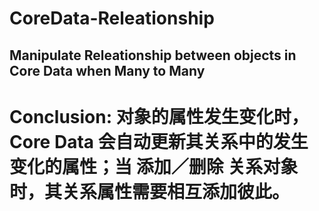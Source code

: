 # CoreData-Releationship

## Manipulate Releationship between objects in Core Data when Many to Many

# Conclusion: 对象的属性发生变化时，Core Data 会自动更新其关系中的发生变化的属性；当 添加／删除 关系对象时，其关系属性需要相互添加彼此。
